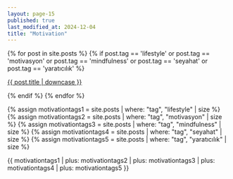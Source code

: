 ```yaml
---
layout: page-15
published: true
last_modified_at: 2024-12-04
title: "Motivation"
---
```


{% for post in site.posts %} {% if post.tag == 'lifestyle' or post.tag ==
'motivasyon' or post.tag == 'mindfulness' or post.tag == 'seyahat' or post.tag
== 'yaratıcılık' %}

<p class="cat1"><a href="{{ post.url }}">{{ post.title | downcase }}</a></p>
{% endif %} {% endfor %}
<br />

{% assign motivationtags1 = site.posts | where: "tag", "lifestyle" | size %}
{% assign motivationtags2 = site.posts | where: "tag", "motivasyon" | size %}
{% assign motivationtags3 = site.posts | where: "tag", "mindfulness" | size %}
{% assign motivationtags4 = site.posts | where: "tag", "seyahat" | size %}
{% assign motivationtags5 = site.posts | where: "tag", "yaratıcılık" | size %}

{{ motivationtags1 | plus: motivationtags2 | plus: motivationtags3 | plus: motivationtags4 | plus: motivationtags5 }}

